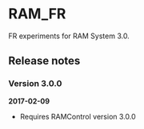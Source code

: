 # RAM_FR

FR experiments for RAM System 3.0.


## Release notes

### Version 3.0.0

**2017-02-09**

* Requires RAMControl version 3.0.0

